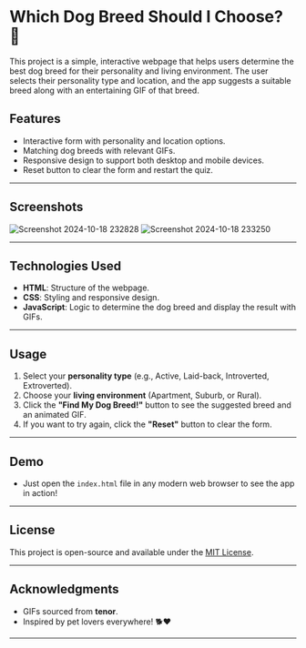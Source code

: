# **Which Dog Breed Should I Choose? 🐾**

This project is a simple, interactive webpage that helps users determine the best dog breed for their personality and living environment. The user selects their personality type and location, and the app suggests a suitable breed along with an entertaining GIF of that breed.

## **Features**
- Interactive form with personality and location options.
- Matching dog breeds with relevant GIFs.
- Responsive design to support both desktop and mobile devices.
- Reset button to clear the form and restart the quiz.
---

## **Screenshots**
![Screenshot 2024-10-18 232828](https://github.com/user-attachments/assets/7e4641cd-e9ce-4972-8c66-d4555aa082da)
![Screenshot 2024-10-18 233250](https://github.com/user-attachments/assets/e055e8fb-9c84-48cf-8409-c5abc3da64a9)

---


## **Technologies Used**
- **HTML**: Structure of the webpage.
- **CSS**: Styling and responsive design.
- **JavaScript**: Logic to determine the dog breed and display the result with GIFs.

---

## **Usage**
1. Select your **personality type** (e.g., Active, Laid-back, Introverted, Extroverted).
2. Choose your **living environment** (Apartment, Suburb, or Rural).
3. Click the **"Find My Dog Breed!"** button to see the suggested breed and an animated GIF.
4. If you want to try again, click the **"Reset"** button to clear the form.

---

## **Demo**
- Just open the `index.html` file in any modern web browser to see the app in action!

---

## **License**
This project is open-source and available under the [MIT License](https://opensource.org/licenses/MIT).

---

## **Acknowledgments**
- GIFs sourced from **tenor**.
- Inspired by pet lovers everywhere! 🐕❤️

---
